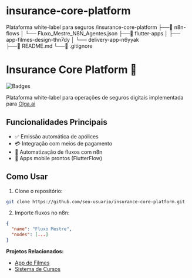 # insurance-core-platform
Plataforma white-label para seguros
/insurance-core-platform
├──📁 n8n-flows
│   └── Fluxo_Mestre_N8N_Agentes.json
├──📁 flutter-apps
│   ├── app-filmes-design-thn7dy
│   └── delivery-app-n6yyak  
├──📄 README.md
└──📄 .gitignore
# Insurance Core Platform 🏦

![Badges](https://img.shields.io/badge/Stack-FlutterFlow%20%7C%20n8n%20%7C%20Xano-blueviolet)

Plataforma white-label para operações de seguros digitais implementada para [Olga.ai](https://olga-ai.com)

## Funcionalidades Principais
- ✅ Emissão automática de apólices
- 💳 Integração com meios de pagamento
- 🤖 Automatização de fluxos com n8n
- 📱 Apps mobile prontos (FlutterFlow)

## Como Usar
1. Clone o repositório:
```bash
git clone https://github.com/seu-usuario/insurance-core-platform.git
```

2. Importe fluxos no n8n:
```json
{
  "name": "Fluxo Mestre",
  "nodes": [...] 
}
```

**Projetos Relacionados:**
- [App de Filmes](https://app.flutterflow.io/project/app-filmes-design-thn7dy)
- [Sistema de Cursos](https://app.flutterflow.io/project/supabase-app-de-cursos-iv9juo)
